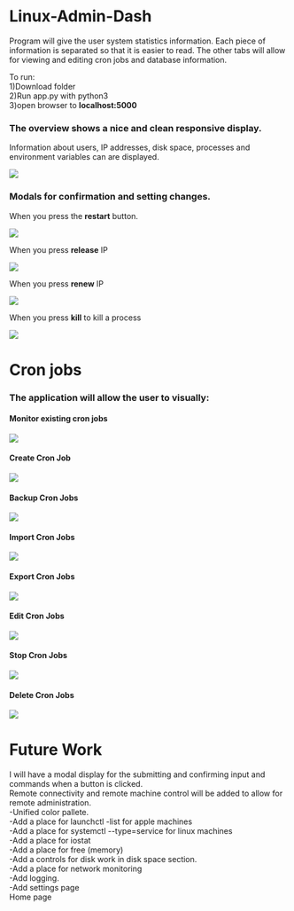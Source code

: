 # Linux-Admin-Dash
<p>
Program will give the user system statistics information. Each piece of information is separated so that it is easier to read.
The other tabs will allow for viewing and editing cron jobs and database information. 
</p>

<p>
To run:
  <br> 1)Download folder
  <br> 2)Run app.py with python3
  <br> 3)open browser to <strong>localhost:5000</strong>
</p>

### The overview shows a nice and clean responsive display. 
<p>
Information about users, IP addresses, disk space, processes and environment variables can are displayed. 
</p>
<img src="images/screenshot-overview.png">
<br>

### Modals for confirmation and setting changes. 
<p>When you press the <strong>restart</strong> button.</p> 
<img src="images/screenshot-modal.png">
<p>  When you press <strong>release</strong> IP</p>
<img src="images/screenshot-modal-releaseip.png">
<p>  When you press <strong>renew</strong> IP</p>
<img src="images/screenshot-modal-renewip.png">
<p>  When you press <strong>kill</strong> to kill a process</p>
<img src="images/screenshot-modal-killprocess.png">






# Cron jobs

<p>
  <h3>The application will allow the user to visually:</h3>

  <h4>Monitor existing cron jobs</h4>	
  <img src="images/screenshot-cronjobs.png">
	<h4>Create Cron Job</h4>
  <img src="images/screenshot-modal-newcronjob.png">
	<h4>Backup Cron Jobs</h4>
  <img src="images/screenshot-modal-backupcronjob.png">
	<h4>Import Cron Jobs</h4>
  <img src="images/screenshot-modal-importcronjob.png">
	<h4>Export Cron Jobs</h4>
  <img src="images/screenshot-modal-exportcronjob.png">
	<h4>Edit Cron Jobs</h4>
  <img src="images/screenshot-modal-editcronjob.png">
	<h4>Stop Cron Jobs</h4>
  <img src="images/screenshot-modal-stopcronjob.png">
	<h4>Delete Cron Jobs</h4>
  <img src="images/screenshot-modal-deletecronjob.png">



</p>


# Future Work

<p> 
 I will have a modal display for the submitting and confirming input and commands when a button is clicked. 
  <br>Remote connectivity and remote machine control will be added to allow for remote administration.
  <br>-Unified color pallete.
  <br>-Add a place for launchctl -list for apple machines
  <br>-Add a place for systemctl --type=service for linux machines
  <br>-Add a place for iostat
  <br>-Add a place for free (memory)
  <br>-Add a controls for disk work in disk space section.
  <br>-Add a place for network monitoring
  <br>-Add logging.
  <br>-Add settings page
  <br>Home page
  
</p>
